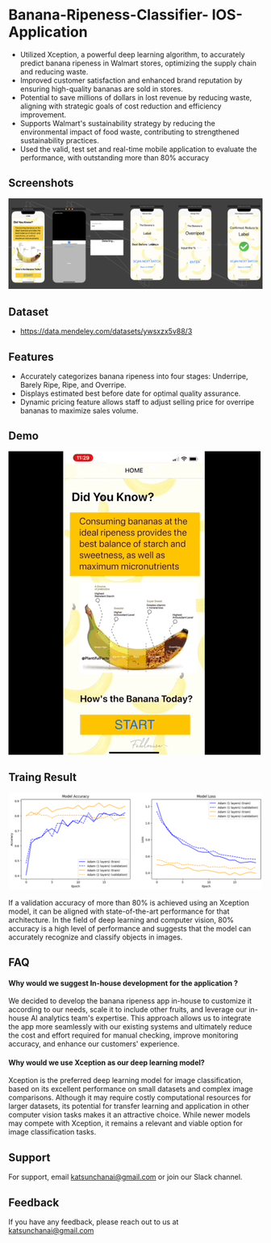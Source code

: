 
# Banana-Ripeness-Classifier- IOS-Application

- Utilized Xception, a powerful deep learning algorithm, to accurately predict banana ripeness in Walmart stores, optimizing the supply chain and reducing waste.
- Improved customer satisfaction and enhanced brand reputation by ensuring high-quality bananas are sold in stores.
- Potential to save millions of dollars in lost revenue by reducing waste, aligning with strategic goals of cost reduction and efficiency improvement.
- Supports Walmart's sustainability strategy by reducing the environmental impact of food waste, contributing to strengthened sustainability practices.
- Used the valid, test set and real-time mobile application to evaluate the performance, with outstanding more than 80% accuracy


## Screenshots

![App Screenshot](https://github.com/ktchan33GBC/Banana-Ripeness-Classifier/blob/main/Image/UX_customer_journey.png)


## Dataset

- https://data.mendeley.com/datasets/ywsxzx5v88/3


## Features

- Accurately categorizes banana ripeness into four stages: Underripe, Barely Ripe, Ripe, and Overripe.
- Displays estimated best before date for optimal quality assurance.
- Dynamic pricing feature allows staff to adjust selling price for overripe bananas to maximize sales volume.


## Demo


![Demo](https://github.com/ktchan33GBC/Banana-Ripeness-Classifier/blob/main/Image/underriped_HD.gif)
## Traing Result

![Result](https://github.com/ktchan33GBC/Banana-Ripeness-Classifier/blob/main/Result/Result.png)

If a validation accuracy of more than 80% is achieved using an Xception model, it can be aligned with state-of-the-art performance for that architecture. In the field of deep learning and computer vision, 80% accuracy is a high level of performance and suggests that the model can accurately recognize and classify objects in images.


## FAQ

#### Why would we suggest In-house development for the application ? 

We decided to develop the banana ripeness app in-house to customize it according to our needs, scale it to include other fruits, and leverage our in-house AI analytics team's expertise. This approach allows us to integrate the app more seamlessly with our existing systems and ultimately reduce the cost and effort required for manual checking, improve monitoring accuracy, and enhance our customers' experience.
#### Why would we use Xception as our deep learning model? 

Xception is the preferred deep learning model for image classification, based on its excellent performance on small datasets and complex image comparisons. Although it may require costly computational resources for larger datasets, its potential for transfer learning and application in other computer vision tasks makes it an attractive choice. While newer models may compete with Xception, it remains a relevant and viable option for image classification tasks.


## Support

For support, email katsunchanai@gmail.com or join our Slack channel.


## Feedback

If you have any feedback, please reach out to us at katsunchanai@gmail.com

